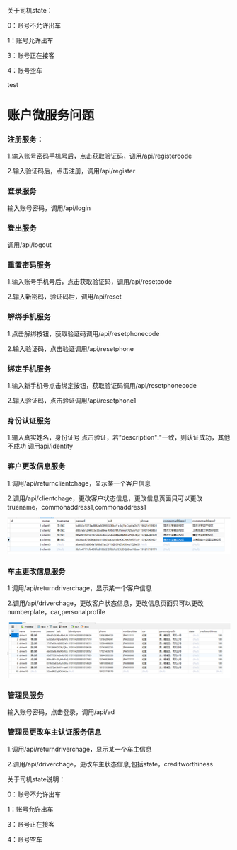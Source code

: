 关于司机state：

0：账号不允许出车

1：账号允许出车

3：账号正在接客

4：账号空车

test



# 账户微服务问题

### 注册服务：

1.输入账号密码手机号后，点击获取验证码，调用/api/registercode

2.输入验证码后，点击注册，调用/api/register



### 登录服务

输入账号密码，调用/api/login



### 登出服务

调用/api/logout



### 重置密码服务

1.输入账号手机号后，点击获取验证码，调用/api/resetcode

2.输入新密码，验证码后，调用/api/reset



### 解绑手机服务

1.点击解绑按钮，获取验证码调用/api/resetphonecode

2.输入验证码，点击验证调用/api/resetphone



### 绑定手机服务

1.输入新手机号点击绑定按钮，获取验证码调用/api/resetphonecode

2.输入验证码，点击验证调用/api/resetphone1



### 身份认证服务

1.输入真实姓名，身份证号 点击验证，若"description\":\"一致，则认证成功，其他不成功 调用api/identity



### 客户更改信息服务

1.调用/api/returnclientchage，显示某一个客户信息

2.调用/api/clientchage，更改客户状态信息，更改信息页面只可以更改truename，commonaddress1,commonaddress1

![image-20211219145019666](\UserService\image\image-20211219145019666.png)



### 车主更改信息服务

1.调用/api/returndriverchage，显示某一个客户信息

2.调用/api/driverchage，更改客户状态信息，更改信息页面只可以更改numberplate，car,personalprofile

![image-20211219145148914](\UserService\image\image-20211219145148914.png)



### 管理员服务

输入账号密码，点击登录，调用/api/ad



### 管理员更改车主认证服务信息

1.调用/api/returndriverchage，显示某一个车主信息

2.调用/api/driverchage，更改车主状态信息,包括state，creditworthiness

关于司机state说明：

0：账号不允许出车

1：账号允许出车

3：账号正在接客

4：账号空车

